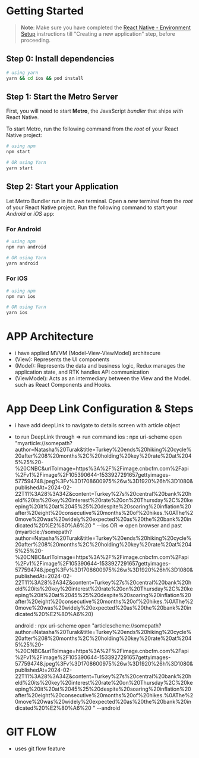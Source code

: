 # Getting Started

>**Note**: Make sure you have completed the [React Native - Environment Setup](https://reactnative.dev/docs/environment-setup) instructions till "Creating a new application" step, before proceeding.
>
## Step 0: Install dependencies 

 ```bash
# using yarn
yarn && cd ios && pod install
```

## Step 1: Start the Metro Server

First, you will need to start **Metro**, the JavaScript _bundler_ that ships _with_ React Native.

To start Metro, run the following command from the _root_ of your React Native project:

```bash
# using npm
npm start

# OR using Yarn
yarn start
```

## Step 2: Start your Application

Let Metro Bundler run in its _own_ terminal. Open a _new_ terminal from the _root_ of your React Native project. Run the following command to start your _Android_ or _iOS_ app:

### For Android

```bash
# using npm
npm run android

# OR using Yarn
yarn android
```

### For iOS

```bash
# using npm
npm run ios

# OR using Yarn
yarn ios
```

# APP Architecture 

- i have applied MVVM (Model-View-ViewModel) architecure
- (View): Represents the UI components
- (Model): Represents the data and business logic, Redux manages the application state, and RTK handles API communication
- (ViewModel): Acts as an intermediary between the View and the Model. such as React Components and Hooks.

# App Deep Link Configuration & Steps

- i have add deepLink to navigate to details screen with article object
- to run DeepLink through => run command
   ios : npx uri-scheme open "myarticle://somepath?author=Natasha%20Turak&title=Turkey%20ends%20hiking%20cycle%20after%208%20months%2C%20holding%20key%20rate%20at%2045%25%20-%20CNBC&urlToImage=https%3A%2F%2Fimage.cnbcfm.com%2Fapi%2Fv1%2Fimage%2F105390644-1533927291657gettyimages-577594748.jpeg%3Fv%3D1708600975%26w%3D1920%26h%3D1080&publishedAt=2024-02-22T11%3A28%3A34Z&content=Turkey%27s%20central%20bank%20held%20its%20key%20interest%20rate%20on%20Thursday%2C%20keeping%20it%20at%2045%25%20despite%20soaring%20inflation%20after%20eight%20consecutive%20months%20of%20hikes.%0AThe%20move%20was%20widely%20expected%20as%20the%20bank%20indicated%20%E2%80%A6%20
" --ios
   OR => open browser and past (myarticle://somepath?author=Natasha%20Turak&title=Turkey%20ends%20hiking%20cycle%20after%208%20months%2C%20holding%20key%20rate%20at%2045%25%20-%20CNBC&urlToImage=https%3A%2F%2Fimage.cnbcfm.com%2Fapi%2Fv1%2Fimage%2F105390644-1533927291657gettyimages-577594748.jpeg%3Fv%3D1708600975%26w%3D1920%26h%3D1080&publishedAt=2024-02-22T11%3A28%3A34Z&content=Turkey%27s%20central%20bank%20held%20its%20key%20interest%20rate%20on%20Thursday%2C%20keeping%20it%20at%2045%25%20despite%20soaring%20inflation%20after%20eight%20consecutive%20months%20of%20hikes.%0AThe%20move%20was%20widely%20expected%20as%20the%20bank%20indicated%20%E2%80%A6%20)
  

   android : npx uri-scheme open "articlescheme://somepath?author=Natasha%20Turak&title=Turkey%20ends%20hiking%20cycle%20after%208%20months%2C%20holding%20key%20rate%20at%2045%25%20-%20CNBC&urlToImage=https%3A%2F%2Fimage.cnbcfm.com%2Fapi%2Fv1%2Fimage%2F105390644-1533927291657gettyimages-577594748.jpeg%3Fv%3D1708600975%26w%3D1920%26h%3D1080&publishedAt=2024-02-22T11%3A28%3A34Z&content=Turkey%27s%20central%20bank%20held%20its%20key%20interest%20rate%20on%20Thursday%2C%20keeping%20it%20at%2045%25%20despite%20soaring%20inflation%20after%20eight%20consecutive%20months%20of%20hikes.%0AThe%20move%20was%20widely%20expected%20as%20the%20bank%20indicated%20%E2%80%A6%20
" --android



# GIT FLOW

- uses git flow feature 

       


